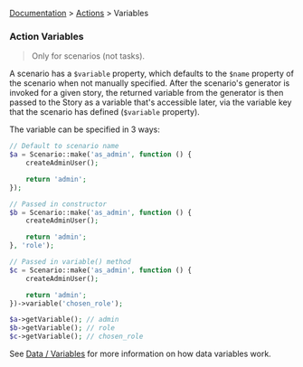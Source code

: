 [Documentation](/docs/documentation.md) > [Actions](/docs/actions.md) > Variables

### Action Variables

> Only for scenarios (not tasks).

A scenario has a `$variable` property, which defaults to the `$name` property of the scenario when not manually specified. After the scenario's generator is invoked for a given story, the returned variable from the generator is then passed to the Story as a variable that's accessible later, via the variable key that the scenario has defined (`$variable` property).

The variable can be specified in 3 ways:

```php
// Default to scenario name
$a = Scenario::make('as_admin', function () {
    createAdminUser();

    return 'admin';
});

// Passed in constructor
$b = Scenario::make('as_admin', function () {
    createAdminUser();

    return 'admin';
}, 'role');

// Passed in variable() method
$c = Scenario::make('as_admin', function () {
    createAdminUser();

    return 'admin';
})->variable('chosen_role');

$a->getVariable(); // admin
$b->getVariable(); // role
$c->getVariable(); // chosen_role
```

See [Data / Variables](/docs/stories/data-variables.md) for more information on how data variables work.
